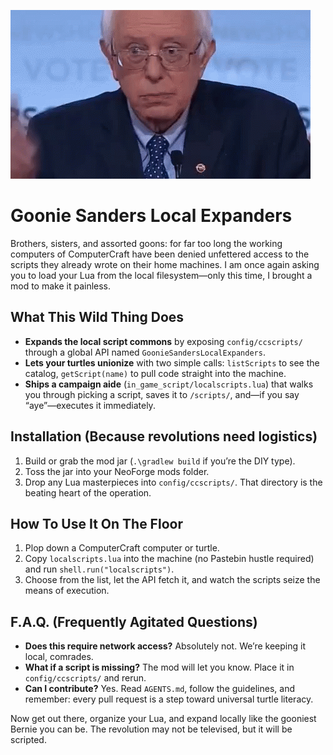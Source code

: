 ![Demo](berniesanders.gif)

# Goonie Sanders Local Expanders

Brothers, sisters, and assorted goons: for far too long the working computers of ComputerCraft have been denied unfettered access to the scripts they already wrote on their home machines. I am once again asking you to load your Lua from the local filesystem—only this time, I brought a mod to make it painless.

## What This Wild Thing Does
- **Expands the local script commons** by exposing `config/ccscripts/` through a global API named `GoonieSandersLocalExpanders`.
- **Lets your turtles unionize** with two simple calls: `listScripts` to see the catalog, `getScript(name)` to pull code straight into the machine.
- **Ships a campaign aide** (`in_game_script/localscripts.lua`) that walks you through picking a script, saves it to `/scripts/`, and—if you say “aye”—executes it immediately.

## Installation (Because revolutions need logistics)
1. Build or grab the mod jar (`.\gradlew build` if you’re the DIY type).
2. Toss the jar into your NeoForge mods folder.
3. Drop any Lua masterpieces into `config/ccscripts/`. That directory is the beating heart of the operation.

## How To Use It On The Floor
1. Plop down a ComputerCraft computer or turtle.
2. Copy `localscripts.lua` into the machine (no Pastebin hustle required) and run `shell.run("localscripts")`.
3. Choose from the list, let the API fetch it, and watch the scripts seize the means of execution.

## F.A.Q. (Frequently Agitated Questions)
- **Does this require network access?** Absolutely not. We’re keeping it local, comrades.
- **What if a script is missing?** The mod will let you know. Place it in `config/ccscripts/` and rerun.
- **Can I contribute?** Yes. Read `AGENTS.md`, follow the guidelines, and remember: every pull request is a step toward universal turtle literacy.

Now get out there, organize your Lua, and expand locally like the gooniest Bernie you can be. The revolution may not be televised, but it will be scripted.
